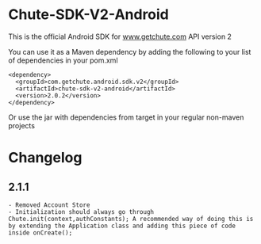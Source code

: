 Chute-SDK-V2-Android
====================

This is the official Android SDK for www.getchute.com API version 2


You can use it as a Maven dependency by adding the following to your list of dependencies in your pom.xml

    <dependency>
      <groupId>com.getchute.android.sdk.v2</groupId>
      <artifactId>chute-sdk-v2-android</artifactId>
      <version>2.0.2</version>
    </dependency>


Or use the jar with dependencies from target in your regular non-maven projects

# Changelog

## 2.1.1

	- Removed Account Store
	- Initialization should always go through Chute.init(context,authConstants); A recommended way of doing this is by extending the Application class and adding this piece of code inside onCreate();
	
